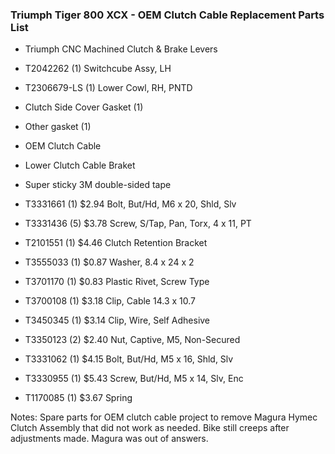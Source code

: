 ### Triumph Tiger 800 XCX - OEM Clutch Cable Replacement Parts List
* Triumph CNC Machined Clutch & Brake Levers

* T2042262 (1) Switchcube Assy, LH

* T2306679-LS (1) Lower Cowl, RH, PNTD

* Clutch Side Cover Gasket (1)

* Other gasket (1)

* OEM Clutch Cable

* Lower Clutch Cable Braket

* Super sticky 3M double-sided tape

* T3331661	(1)	$2.94	Bolt, But/Hd, M6 x 20, Shld, Slv

* T3331436	(5)	$3.78	Screw, S/Tap, Pan, Torx, 4 x 11, PT

* T2101551	(1)	$4.46	Clutch Retention Bracket

* T3555033	(1)	$0.87	Washer, 8.4 x 24 x 2

* T3701170	(1)	$0.83	Plastic Rivet, Screw Type

* T3700108	(1)	$3.18	Clip, Cable 14.3 x 10.7

* T3450345	(1)	$3.14	Clip, Wire, Self Adhesive

* T3350123	(2)	$2.40	Nut, Captive, M5, Non-Secured

* T3331062	(1)	$4.15	Bolt, But/Hd, M5 x 16, Shld, Slv

* T3330955	(1)	$5.43	Screw, But/Hd, M5 x 14, Slv, Enc

* T1170085	(1)	$3.67	Spring

Notes: Spare parts for OEM clutch cable project to remove Magura Hymec Clutch Assembly that did not work as needed. Bike still creeps after adjustments made. Magura was out of answers.
